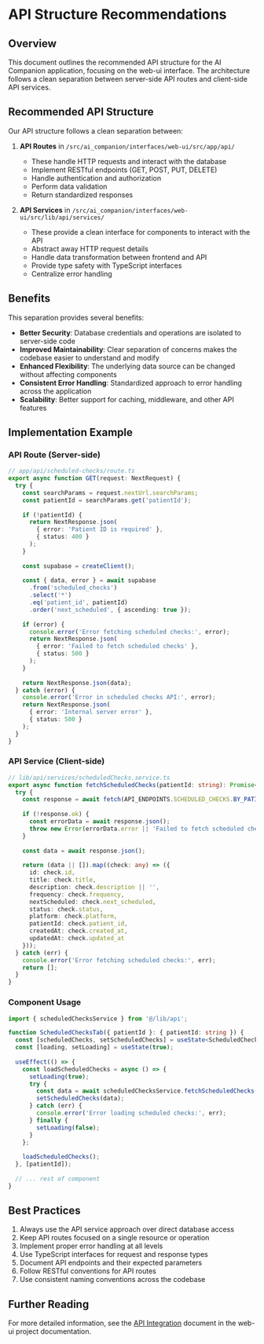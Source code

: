 # API Structure Recommendations

## Overview

This document outlines the recommended API structure for the AI Companion application, focusing on the web-ui interface. The architecture follows a clean separation between server-side API routes and client-side API services.

## Recommended API Structure

Our API structure follows a clean separation between:

1. **API Routes** in `/src/ai_companion/interfaces/web-ui/src/app/api/` 
   - These handle HTTP requests and interact with the database
   - Implement RESTful endpoints (GET, POST, PUT, DELETE)
   - Handle authentication and authorization
   - Perform data validation
   - Return standardized responses

2. **API Services** in `/src/ai_companion/interfaces/web-ui/src/lib/api/services/` 
   - These provide a clean interface for components to interact with the API
   - Abstract away HTTP request details
   - Handle data transformation between frontend and API
   - Provide type safety with TypeScript interfaces
   - Centralize error handling

## Benefits

This separation provides several benefits:

- **Better Security**: Database credentials and operations are isolated to server-side code
- **Improved Maintainability**: Clear separation of concerns makes the codebase easier to understand and modify
- **Enhanced Flexibility**: The underlying data source can be changed without affecting components
- **Consistent Error Handling**: Standardized approach to error handling across the application
- **Scalability**: Better support for caching, middleware, and other API features

## Implementation Example

### API Route (Server-side)

```typescript
// app/api/scheduled-checks/route.ts
export async function GET(request: NextRequest) {
  try {
    const searchParams = request.nextUrl.searchParams;
    const patientId = searchParams.get('patientId');
    
    if (!patientId) {
      return NextResponse.json(
        { error: 'Patient ID is required' },
        { status: 400 }
      );
    }
    
    const supabase = createClient();
    
    const { data, error } = await supabase
      .from('scheduled_checks')
      .select('*')
      .eq('patient_id', patientId)
      .order('next_scheduled', { ascending: true });
    
    if (error) {
      console.error('Error fetching scheduled checks:', error);
      return NextResponse.json(
        { error: 'Failed to fetch scheduled checks' },
        { status: 500 }
      );
    }
    
    return NextResponse.json(data);
  } catch (error) {
    console.error('Error in scheduled checks API:', error);
    return NextResponse.json(
      { error: 'Internal server error' },
      { status: 500 }
    );
  }
}
```

### API Service (Client-side)

```typescript
// lib/api/services/scheduledChecks.service.ts
export async function fetchScheduledChecks(patientId: string): Promise<ScheduledCheck[]> {
  try {
    const response = await fetch(API_ENDPOINTS.SCHEDULED_CHECKS.BY_PATIENT(patientId));
    
    if (!response.ok) {
      const errorData = await response.json();
      throw new Error(errorData.error || 'Failed to fetch scheduled checks');
    }
    
    const data = await response.json();
    
    return (data || []).map((check: any) => ({
      id: check.id,
      title: check.title,
      description: check.description || '',
      frequency: check.frequency,
      nextScheduled: check.next_scheduled,
      status: check.status,
      platform: check.platform,
      patientId: check.patient_id,
      createdAt: check.created_at,
      updatedAt: check.updated_at
    }));
  } catch (err) {
    console.error('Error fetching scheduled checks:', err);
    return [];
  }
}
```

### Component Usage

```typescript
import { scheduledChecksService } from '@/lib/api';

function ScheduledChecksTab({ patientId }: { patientId: string }) {
  const [scheduledChecks, setScheduledChecks] = useState<ScheduledCheck[]>([]);
  const [loading, setLoading] = useState(true);
  
  useEffect(() => {
    const loadScheduledChecks = async () => {
      setLoading(true);
      try {
        const data = await scheduledChecksService.fetchScheduledChecks(patientId);
        setScheduledChecks(data);
      } catch (err) {
        console.error('Error loading scheduled checks:', err);
      } finally {
        setLoading(false);
      }
    };
    
    loadScheduledChecks();
  }, [patientId]);
  
  // ... rest of component
}
```

## Best Practices

1. Always use the API service approach over direct database access
2. Keep API routes focused on a single resource or operation
3. Implement proper error handling at all levels
4. Use TypeScript interfaces for request and response types
5. Document API endpoints and their expected parameters
6. Follow RESTful conventions for API routes
7. Use consistent naming conventions across the codebase

## Further Reading

For more detailed information, see the [API Integration](../src/ai_companion/interfaces/web-ui/project-docs/api-integration.md) document in the web-ui project documentation. 